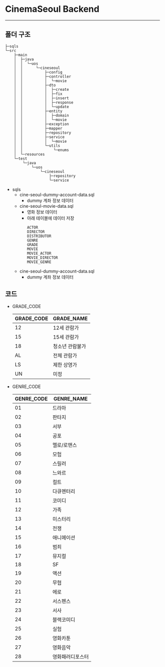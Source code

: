 # CinemaSeoul Backend

---
## 폴더 구조
```
├─sqls
└─src
    ├─main
    │  ├─java
    │  │  └─uos
    │  │      └─cineseoul
    │  │          ├─config
    │  │          ├─controller
    │  │          │  └─movie
    │  │          ├─dto
    │  │          │  ├─create
    │  │          │  ├─fix
    │  │          │  ├─insert
    │  │          │  ├─response
    │  │          │  └─update
    │  │          ├─entity
    │  │          │  ├─domain
    │  │          │  └─movie
    │  │          ├─exception
    │  │          ├─mapper
    │  │          ├─repository
    │  │          ├─service
    │  │          │  └─movie
    │  │          └─utils
    │  │              └─enums
    │  └─resources
    └─test
        └─java
            └─uos
                └─cineseoul
                    ├─repository
                    └─service

```
+ sqls
  + cine-seoul-dummy-account-data.sql
    + dummy 계좌 정보 데이터
  + cine-seoul-movie-data.sql
    + 영화 정보 데이터
    + 아래 테이블에 데이터 저장
      ```
      ACTOR
      DIRECTOR
      DISTRIBUTOR
      GENRE
      GRADE
      MOVIE
      MOVIE_ACTOR
      MOVIE_DIRECTOR
      MOVIE_GENRE
      ```
  + cine-seoul-dummy-account-data.sql
    + dummy 계좌 정보 데이터
    
## 코드
+ GRADE_CODE

  | GRADE_CODE | GRADE_NAME |
  |------------|------------|
  | 12	        | 12세 관람가    |
  | 15	        | 15세 관람가    |
  | 18	        | 청소년 관람불가   |
  | AL	        | 전체 관람가     |
  | LS	        | 제한 상영가     |
  | UN	        | 미정         |

+ GENRE_CODE

  |GENRE_CODE| GENRE_NAME |
  |---|------------|
  |01	|드라마|
  |02	|판타지|
  |03	|서부|
  |04	|공포|
  |05	|멜로/로맨스|
  |06	|모험|
  |07	|스릴러|
  |08	|느와르|
  |09	|컬트|
  |10	|다큐멘터리|
  |11	|코미디|
  |12	|가족|
  |13	|미스터리|
  |14	|전쟁|
  |15	|애니메이션|
  |16	|범죄|
  |17	|뮤지컬|
  |18	|SF|
  |19	|액션|
  |20	|무협|
  |21	|에로|
  |22	|서스펜스|
  |23	|서사|
  |24	|블랙코미디|
  |25	|실험|
  |26	|영화카툰|
  |27	|영화음악|
  |28	|영화패러디포스터|
